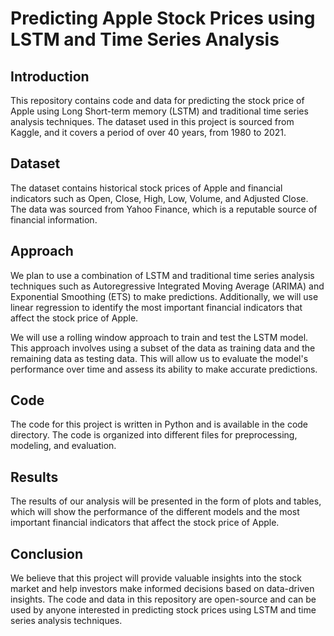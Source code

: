 # Predicting Apple Stock Prices using LSTM and Time Series Analysis

## Introduction
This repository contains code and data for predicting the stock price of Apple using Long Short-term memory (LSTM) and traditional time series analysis techniques. The dataset used in this project is sourced from Kaggle, and it covers a period of over 40 years, from 1980 to 2021.

## Dataset
The dataset contains historical stock prices of Apple and financial indicators such as Open, Close, High, Low, Volume, and Adjusted Close. The data was sourced from Yahoo Finance, which is a reputable source of financial information.

## Approach
We plan to use a combination of LSTM and traditional time series analysis techniques such as Autoregressive Integrated Moving Average (ARIMA) and Exponential Smoothing (ETS) to make predictions. Additionally, we will use linear regression to identify the most important financial indicators that affect the stock price of Apple.

We will use a rolling window approach to train and test the LSTM model. This approach involves using a subset of the data as training data and the remaining data as testing data. This will allow us to evaluate the model's performance over time and assess its ability to make accurate predictions.

## Code
The code for this project is written in Python and is available in the code directory. The code is organized into different files for preprocessing, modeling, and evaluation.

## Results
The results of our analysis will be presented in the form of plots and tables, which will show the performance of the different models and the most important financial indicators that affect the stock price of Apple.

## Conclusion
We believe that this project will provide valuable insights into the stock market and help investors make informed decisions based on data-driven insights. The code and data in this repository are open-source and can be used by anyone interested in predicting stock prices using LSTM and time series analysis techniques.
